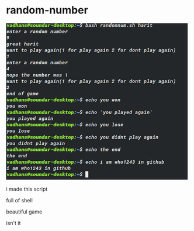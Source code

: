 # random-number
![Screenshot](randomnumber.png)

i made this script

full of shell

beautiful game

isn't it
